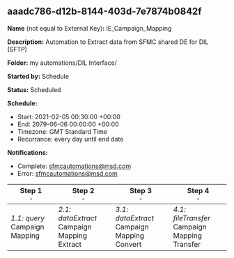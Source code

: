 ## aaadc786-d12b-8144-403d-7e7874b0842f

**Name** (not equal to External Key)**:** IE_Campaign_Mapping

**Description:** Automation to Extract data from SFMC shared DE for DIL (SFTP)

**Folder:** my automations/DIL Interface/

**Started by:** Schedule

**Status:** Scheduled

**Schedule:**

* Start: 2021-02-05 00:30:00 +00:00
* End: 2079-06-06 00:00:00 +00:00
* Timezone: GMT Standard Time
* Recurrance: every day until end date

**Notifications:**

* Complete: sfmcautomations@msd.com
* Error: sfmcautomations@msd.com

| Step 1<br>_<small>-</small>_ | Step 2<br>_<small>-</small>_ | Step 3<br>_<small>-</small>_ | Step 4<br>_<small>-</small>_ |
| --- | --- | --- | --- |
| _1.1: query_<br>Campaign Mapping | _2.1: dataExtract_<br>Campaign Mapping Extract | _3.1: dataExtract_<br>Campaign Mapping Convert | _4.1: fileTransfer_<br>Campaign Mapping Transfer |
